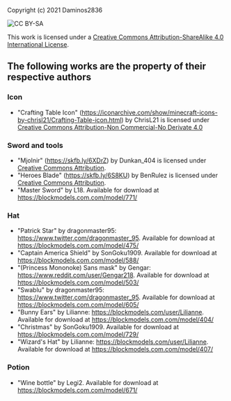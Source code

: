 Copyright (c) 2021 Daminos2836

![CC BY-SA](https://i.creativecommons.org/l/by-sa/4.0/80x15.png)

This work is licensed under a [Creative Commons Attribution-ShareAlike 4.0 International License](http://creativecommons.org/licenses/by-sa/4.0/).

## The following works are the property of their respective authors

### Icon

-   "Crafting Table Icon" (https://iconarchive.com/show/minecraft-icons-by-chrisl21/Crafting-Table-icon.html) by ChrisL21 is licensed under [Creative Commons Attribution-Non Commercial-No Derivate 4.0](https://creativecommons.org/licenses/by-nc-nd/4.0/)

### Sword and tools

-   "Mjolnir" (https://skfb.ly/6XDrZ) by Dunkan_404 is licensed under [Creative Commons Attribution](http://creativecommons.org/licenses/by/4.0/).
-   "Heroes Blade" (https://skfb.ly/6S8KU) by BenRulez is licensed under [Creative Commons Attribution](http://creativecommons.org/licenses/by/4.0/).
-   "Master Sword" by L18. Available for download at https://blockmodels.com.com/model/771/

### Hat

-   "Patrick Star" by dragonmaster95: https://www.twitter.com/dragonmaster_95. Available for download at https://blockmodels.com.com/model/475/
-   "Captain America Shield" by SonGoku1909. Available for download at https://blockmodels.com.com/model/588/
-   "(Princess Mononoke) Sans mask" by Gengar: https://www.reddit.com/user/Gengar218. Available for download at https://blockmodels.com.com/model/503/
-   "Swablu" by dragonmaster95: https://www.twitter.com/dragonmaster_95. Available for download at https://blockmodels.com.com/model/605/
-   "Bunny Ears" by Lilianne: https://blockmodels.com/user/Lilianne. Available for download at https://blockmodels.com.com/model/404/
-   "Christmas" by SonGoku1909. Available for download at https://blockmodels.com.com/model/729/
-   "Wizard's Hat" by Lilianne: https://blockmodels.com/user/Lilianne. Available for download at https://blockmodels.com.com/model/407/

### Potion

-   "Wine bottle" by Legi2. Available for download at https://blockmodels.com.com/model/671/
